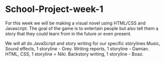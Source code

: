 # School-Project-week-1
For this week we will be making a visual novel using HTML/CSS and Javascript.
The goal of the game is to entertain people but also tell them a story that they could learn from in the future or even present.

We will all do JavaScript and story writing for our specific storylines
Music, Sound effects, 1 storyline - Grey.
Writing reports, 1 storyline - Damian.
HTML, CSS, 1 storyline  = Niki.
Backstory writing, 1 storyline - Boaz.
